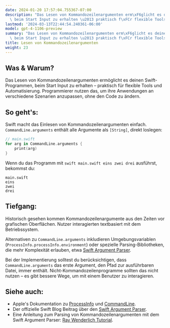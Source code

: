 ```yaml
---
date: 2024-01-20 17:57:04.755367-07:00
description: "Das Lesen von Kommandozeilenargumenten erm\xF6glicht es deinen Swift-Programmen,\
  \ beim Start Input zu erhalten \u2013 praktisch f\xFCr flexible Tools und\u2026"
lastmod: '2024-03-13T22:44:54.240361-06:00'
model: gpt-4-1106-preview
summary: "Das Lesen von Kommandozeilenargumenten erm\xF6glicht es deinen Swift-Programmen,\
  \ beim Start Input zu erhalten \u2013 praktisch f\xFCr flexible Tools und\u2026"
title: Lesen von Kommandozeilenargumenten
weight: 23
---
```


## Was & Warum?
Das Lesen von Kommandozeilenargumenten ermöglicht es deinen Swift-Programmen, beim Start Input zu erhalten – praktisch für flexible Tools und Automatisierung. Programmierer nutzen das, um ihre Anwendungen an verschiedene Szenarien anzupassen, ohne den Code zu ändern.

## So geht's:
Swift macht das Einlesen von Kommandozeilenargumenten einfach. `CommandLine.arguments` enthält alle Argumente als `[String]`, direkt loslegen:

```swift
// main.swift
for arg in CommandLine.arguments {
    print(arg)
}
```

Wenn du das Programm mit `swift main.swift eins zwei drei` ausführst, bekommst du:

```
main.swift
eins
zwei
drei
```

## Tiefgang:
Historisch gesehen kommen Kommandozeilenargumente aus den Zeiten vor grafischen Oberflächen. Nutzer interagierten textbasiert mit dem Betriebssystem.

Alternativen zu `CommandLine.arguments` inkludieren Umgebungsvariablen (`ProcessInfo.processInfo.environment`) oder spezielle Parsing-Bibliotheken, die mehr Komplexität erlauben, etwa [Swift Argument Parser](https://github.com/apple/swift-argument-parser).

Bei der Implementierung solltest du berücksichtigen, dass `CommandLine.arguments` das erste Argument, den Pfad zur ausführbaren Datei, immer enthält. Nicht-Kommandozeilenprogramme sollten das nicht nutzen – es gibt bessere Wege, um mit einem Benutzer zu interagieren.

## Siehe auch:
- Apple's Dokumentation zu [ProcessInfo](https://developer.apple.com/documentation/foundation/processinfo) und [CommandLine](https://developer.apple.com/documentation/swift/commandline).
- Der offizielle Swift Blog Beitrag über den [Swift Argument Parser](https://swift.org/blog/argument-parser/).
- Eine Anleitung zum Parsing von Kommandozeilenargumenten mit dem Swift Argument Parser: [Ray Wenderlich Tutorial](https://www.raywenderlich.com/511-command-line-programs-on-macos-tutorial).
